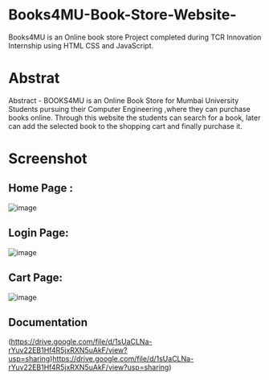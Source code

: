 # Books4MU-Book-Store-Website-
Books4MU is an Online book store Project completed during TCR Innovation Internship using HTML CSS and JavaScript.
# Abstrat
Abstract - BOOKS4MU is an Online Book Store for Mumbai University Students pursuing their Computer Engineering ,where they can purchase books online. Through this website the
students can search for a book, later can add the selected book to the shopping cart and finally purchase it.
# Screenshot
## Home Page :
![image](https://github.com/KordePriyanka/Books4MU-Book-Store-Website-/assets/98102061/3af4f982-8c75-4cdd-bd34-9309657b558f)
## Login Page:
![image](https://github.com/KordePriyanka/Books4MU-Book-Store-Website-/assets/98102061/47c99d08-0e92-4299-aaa0-341f587980d6)
## Cart Page:
![image](https://github.com/KordePriyanka/Books4MU-Book-Store-Website-/assets/98102061/b31730e5-3b05-471e-8058-c5c77765fa8f)
## Documentation
(https://drive.google.com/file/d/1sUaCLNa-rYuv22EB1Hf4R5jxRXN5uAkF/view?usp=sharing)https://drive.google.com/file/d/1sUaCLNa-rYuv22EB1Hf4R5jxRXN5uAkF/view?usp=sharing)
